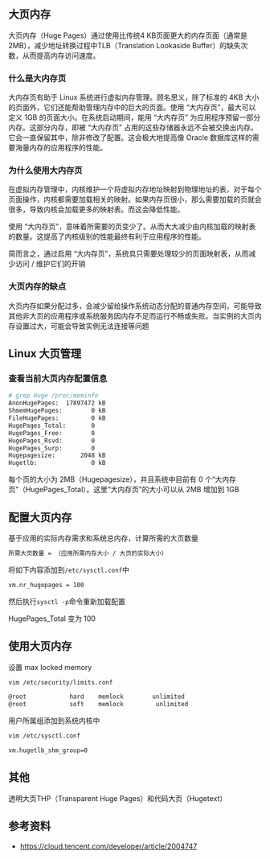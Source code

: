 ## 大页内存

大页内存（Huge Pages）通过使用比传统4 KB页面更大的内存页面（通常是2MB），减少地址转换过程中TLB（Translation Lookaside Buffer）的缺失次数，从而提高内存访问速度。

### 什么是大内存页

大内存页有助于 Linux 系统进行虚拟内存管理。顾名思义，除了标准的 4KB 大小的页面外，它们还能帮助管理内存中的巨大的页面。使用 “大内存页”，最大可以定义 1GB 的页面大小。在系统启动期间，能用 “大内存页” 为应用程序预留一部分内存。这部分内存，即被 “大内存页” 占用的这些存储器永远不会被交换出内存。它会一直保留其中，除非修改了配置。这会极大地提高像 Oracle 数据库这样的需要海量内存的应用程序的性能。

### 为什么使用大内存页

在虚拟内存管理中，内核维护一个将虚拟内存地址映射到物理地址的表，对于每个页面操作，内核都需要加载相关的映射。如果内存页很小，那么需要加载的页就会很多，导致内核会加载更多的映射表。而这会降低性能。

使用 “大内存页”，意味着所需要的页变少了。从而大大减少由内核加载的映射表的数量。这提高了内核级别的性能最终有利于应用程序的性能。

简而言之，通过启用 “大内存页”，系统具只需要处理较少的页面映射表，从而减少访问 / 维护它们的开销

### 大页内存的缺点

大页内存如果分配过多，会减少留给操作系统动态分配的普通内存空间，可能导致其他非大页的应用程序或系统服务因内存不足而运行不畅或失败。当实例的大页内存设置过大，可能会导致实例无法连接等问题

## Linux 大页管理

### 查看当前大页内存配置信息

```bash
# grep Huge /proc/meminfo
AnonHugePages:  17897472 kB
ShmemHugePages:        0 kB
FileHugePages:         0 kB
HugePages_Total:       0
HugePages_Free:        0
HugePages_Rsvd:        0
HugePages_Surp:        0
Hugepagesize:       2048 kB
Hugetlb:               0 kB
```

每个页的大小为 2MB（Hugepagesize），并且系统中目前有 0 个“大内存页”（HugePages_Total）。这里“大内存页”的大小可以从 2MB 增加到 1GB

## 配置大页内存

基于应用的实际内存需求和系统总内存，计算所需的大页数量

```bash
所需大页数量 = （应用所需内存大小 / 大页的实际大小）
```

将如下内容添加到`/etc/sysctl.conf`中

```bash
vm.nr_hugepages = 100
```

然后执行`sysctl -p`命令重新加载配置

HugePages_Total 变为 100

## 使用大页内存

设置 max locked memory

```bash
vim /etc/security/limits.conf

@root            hard    memlock        unlimited
@root            soft    memlock         unlimited
```

用户所属组添加到系统内核中

```bash
vim /etc/sysctl.conf

vm.hugetlb_shm_group=0
```

## 其他

透明大页THP（Transparent Huge Pages）和代码大页（Hugetext）

## 参考资料

- <https://cloud.tencent.com/developer/article/2004747>
